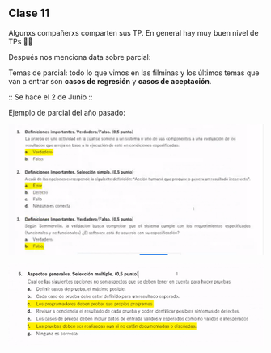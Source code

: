 ## Clase 11

Algunxs compañerxs comparten sus TP. En general hay muy buen nivel de TPs 👏👏

Después nos menciona data sobre parcial:

Temas de parcial: todo lo que vimos en las filminas y los últimos temas que van a entrar son **casos de regresión** y **casos de aceptación**.

:: Se hace el 2 de Junio ::

Ejemplo de parcial del año pasado:

![](./212-assets/ppt-56-qa.png)

![](./212-assets/ppt-57-qa.png)

